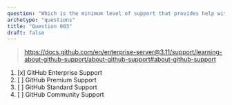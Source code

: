```yaml
---
question: "Which is the minimum level of support that provides help with installing and using Advanced Security?"
archetype: "questions"
title: "Question 003"
draft: false
---
```


> https://docs.github.com/en/enterprise-server@3.11/support/learning-about-github-support/about-github-support#about-github-support
1. [x] GitHub Enterprise Support
1. [ ] GitHub Premium Support
1. [ ] GitHub Standard Support
1. [ ] GitHub Community Support
